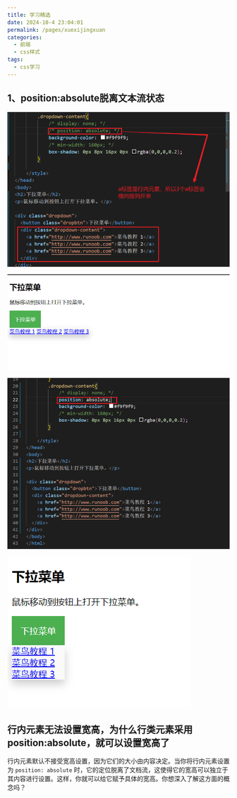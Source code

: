 ```yaml
---
title: 学习精选
date: 2024-10-4 23:04:01
permalink: /pages/xuexijingxuan
categories: 
  - 前端
  - css样式
tags: 
  - css学习
---
```




## 1、position:absolute脱离文本流状态

![image-20241004233432064](assets/image-20241004233432064.png)

![image-20241004233523352](assets/image-20241004233523352.png)



![image-20241004233539973](assets/image-20241004233539973.png)

![image-20241004233602574](assets/image-20241004233602574.png)



## 行内元素无法设置宽高，为什么行类元素采用position:absolute，就可以设置宽高了

行内元素默认不接受宽高设置，因为它们的大小由内容决定。当你将行内元素设置为 `position: absolute` 时，它的定位脱离了文档流，这使得它的宽高可以独立于其内容进行设置。这样，你就可以给它赋予具体的宽高。你想深入了解这方面的概念吗？